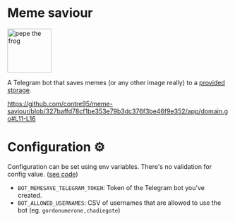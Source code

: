 # Meme saviour

<img src="https://external-content.duckduckgo.com/iu/?u=http%3A%2F%2Fclipart-library.com%2Fimages_k%2Fangry-pepe-transparent%2Fangry-pepe-transparent-11.png" alt="pepe the frog" width="100"/>

A Telegram bot that saves memes (or any other image really) to a [provided storage](https://github.com/contre95/meme-saviour/blob/327baffd78cf1be353e79b3dc376f3be46f9e352/app/domain.go#L11-L16).

https://github.com/contre95/meme-saviour/blob/327baffd78cf1be353e79b3dc376f3be46f9e352/app/domain.go#L11-L16

# Configuration ⚙️

Configuration can be set using env variables. There's no validation for config value. ([see code](https://github.com/contre95/meme-saviour/blob/327baffd78cf1be353e79b3dc376f3be46f9e352/main.go#L17-L18))

* `BOT_MEMESAVE_TELEGRAM_TOKEN`: Token of the Telegram bot you've created.
* `BOT_ALLOWED_USERNAMES`: CSV of usernames that are allowed to use the bot (eg. `gordonumerone,chadiegote`)
